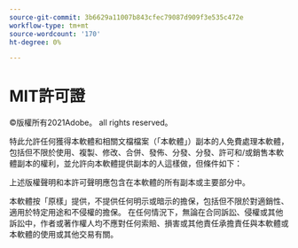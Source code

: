 ```yaml
---
source-git-commit: 3b6629a11007b843cfec79087d909f3e535c472e
workflow-type: tm+mt
source-wordcount: '170'
ht-degree: 0%

---
```

# MIT許可證

©版權所有2021Adobe。 all rights reserved。

特此允許任何獲得本軟體和相關文檔檔案（「本軟體」）副本的人免費處理本軟體，包括但不限於使用、複製、修改、合併、發佈、分發、分發、許可和/或銷售本軟體副本的權利，並允許向本軟體提供副本的人這樣做，但條件如下：

上述版權聲明和本許可聲明應包含在本軟體的所有副本或主要部分中。

本軟體按「原樣」提供，不提供任何明示或暗示的擔保，包括但不限於對適銷性、適用於特定用途和不侵權的擔保。 在任何情況下，無論在合同訴訟、侵權或其他訴訟中，作者或著作權人均不應對任何索賠、損害或其他責任承擔責任與本軟體或本軟體的使用或其他交易有關。
